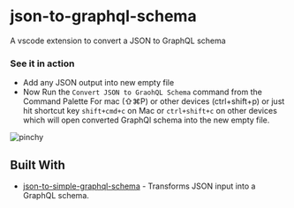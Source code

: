 # json-to-graphql-schema
A vscode extension to convert a JSON to GraphQL schema

### See it in action
* Add any JSON output into new empty file
* Now Run the `Convert JSON to GraohQL Schema` command from the Command Palette For mac (⇧⌘P) or other devices (ctrl+shift+p) or just hit shortcut key `shift+cmd+c` on Mac or `ctrl+shift+c` on other devices which will open converted GraphQl schema into the new empty file.

![pinchy](https://s5.gifyu.com/images/recording.gif)

## Built With

* [json-to-simple-graphql-schema](https://walmartlabs.github.io/json-to-simple-graphql-schema/) - Transforms JSON input into a GraphQL schema.
